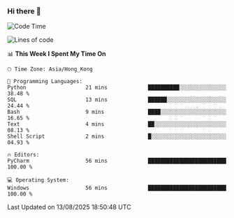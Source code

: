 ### Hi there 👋

<!--
**RoiexLee/RoiexLee** is a ✨ _special_ ✨ repository because its `README.md` (this file) appears on your GitHub profile.

Here are some ideas to get you started:

- 🔭 I’m currently working on ...
- 🌱 I’m currently learning ...
- 👯 I’m looking to collaborate on ...
- 🤔 I’m looking for help with ...
- 💬 Ask me about ...
- 📫 How to reach me: ...
- 😄 Pronouns: ...
- ⚡ Fun fact: ...
-->

<!--START_SECTION:waka-->
![Code Time](http://img.shields.io/badge/Code%20Time-1%2C210%20hrs%2038%20mins-blue)

![Lines of code](https://img.shields.io/badge/From%20Hello%20World%20I%27ve%20Written-41.6%20thousand%20lines%20of%20code-blue)

📊 **This Week I Spent My Time On** 

```text
🕑︎ Time Zone: Asia/Hong_Kong

💬 Programming Languages: 
Python                   21 mins             ██████████░░░░░░░░░░░░░░░   38.48 % 
SQL                      13 mins             ██████░░░░░░░░░░░░░░░░░░░   24.44 % 
Bash                     9 mins              ████░░░░░░░░░░░░░░░░░░░░░   16.65 % 
Text                     4 mins              ██░░░░░░░░░░░░░░░░░░░░░░░   08.13 % 
Shell Script             2 mins              █░░░░░░░░░░░░░░░░░░░░░░░░   04.93 % 

🔥 Editors: 
PyCharm                  56 mins             █████████████████████████   100.00 % 

💻 Operating System: 
Windows                  56 mins             █████████████████████████   100.00 % 
```


 Last Updated on 13/08/2025 18:50:48 UTC
<!--END_SECTION:waka-->
